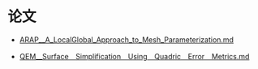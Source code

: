 # 论文
- [ARAP__A_LocalGlobal_Approach_to_Mesh_Parameterization.md](docs\论文\ARAP__A_LocalGlobal_Approach_to_Mesh_Parameterization.md)

- [QEM__Surface＿Simplification＿Using＿Quadric＿Error＿Metrics.md](docs\论文\QEM__Surface＿Simplification＿Using＿Quadric＿Error＿Metrics.md)

